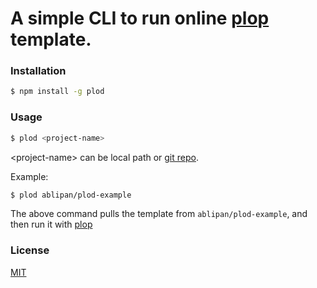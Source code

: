 # A simple CLI to run online [plop](https://plopjs.com/) template.

### Installation

```bash
$ npm install -g plod
```

### Usage

```bash
$ plod <project-name>
```

\<project-name\> can be local path or [git repo](https://github.com/flipxfx/download-git-repo).

Example:

```bash
$ plod ablipan/plod-example
```

The above command pulls the template from `ablipan/plod-example`, and then run it with [plop](https://plopjs.com/)

### License
[MIT](https://opensource.org/licenses/MIT)
